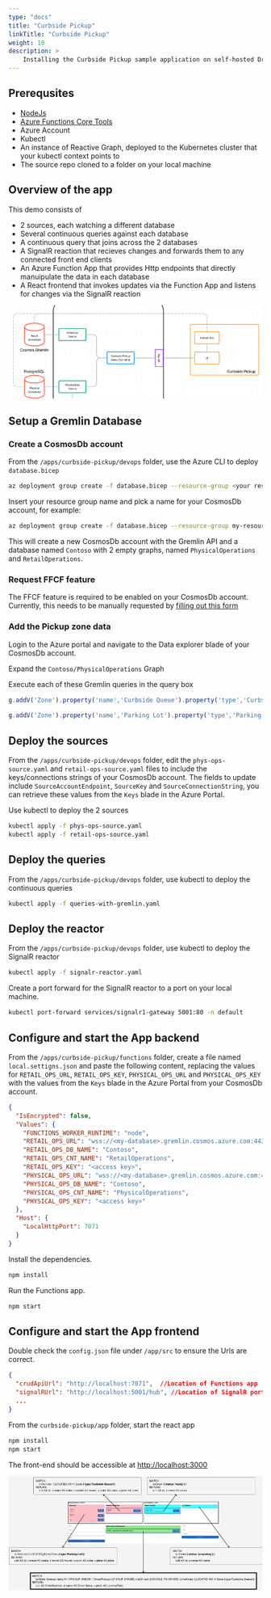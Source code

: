 ```yaml
---
type: "docs"
title: "Curbside Pickup"
linkTitle: "Curbside Pickup"
weight: 10
description: >
    Installing the Curbside Pickup sample application on self-hosted Drasi
---
```


## Prerequsites
- [NodeJs](https://nodejs.org/)
- [Azure Functions Core Tools](https://learn.microsoft.com/en-us/azure/azure-functions/functions-run-local?tabs=v4%2Cmacos%2Ccsharp%2Cportal%2Cbash#install-the-azure-functions-core-tools)
- Azure Account
- Kubectl
- An instance of Reactive Graph, deployed to the Kubernetes cluster that your kubectl context points to
- The source repo cloned to a folder on your local machine


## Overview of the app

This demo consists of
  - 2 sources, each watching a different database
  - Several continuous queries against each database
  - A continuous query that joins across the 2 databases
  - A SignalR reaction that recieves changes and forwards them to any connected front end clients
  - An Azure Function App that provides Http endpoints that directly manuipulate the data in each database
  - A React frontend that invokes updates via the Function App and listens for changes via the SignalR reaction


![Architecture](demo-arch.png)

## Setup a Gremlin Database

### Create a CosmosDb account

From the `/apps/curbside-pickup/devops` folder, use the Azure CLI to deploy `database.bicep`

```bash
az deployment group create -f database.bicep --resource-group <your resource group> -p cosmosAccountName=<your account name>
```

Insert your resource group name and pick a name for your CosmosDb account, for example:

```bash
az deployment group create -f database.bicep --resource-group my-resource-group -p cosmosAccountName=my-drasi-db
```

This will create a new CosmosDb account with the Gremlin API and a database named `Contoso` with 2 empty graphs, named `PhysicalOperations` and `RetailOperations`.

### Request FFCF feature

The FFCF feature is required to be enabled on your CosmosDb account.  Currently, this needs to be manually requested by [filling out this form](https://forms.office.com/pages/responsepage.aspx?id=v4j5cvGGr0GRqy180BHbR9ecQmQM5J5LlXYOPoIbyzdUOFVRNUlLUlpRV0dXMjFRNVFXMDNRRjVDNy4u)

### Add the Pickup zone data

Login to the Azure portal and navigate to the Data explorer blade of your CosmosDb account.

Expand the `Contoso/PhysicalOperations` Graph

Execute each of these Gremlin queries in the query box

```javascript
g.addV('Zone').property('name','Curbside Queue').property('type','Curbside Queue')
```

```javascript
g.addV('Zone').property('name','Parking Lot').property('type','Parking Lot')
```

## Deploy the sources

From the `/apps/curbside-pickup/devops` folder, edit the `phys-ops-source.yaml` and `retail-ops-source.yaml` files to include the keys/connections strings of your CosmosDb account.  The fields to update include `SourceAccountEndpoint`, `SourceKey` and `SourceConnectionString`, you can retrieve these values from the `Keys` blade in the Azure Portal.

Use kubectl to deploy the 2 sources

```bash
kubectl apply -f phys-ops-source.yaml
kubectl apply -f retail-ops-source.yaml
```

## Deploy the queries

From the `/apps/curbside-pickup/devops` folder, use kubectl to deploy the continuous queries

```bash
kubectl apply -f queries-with-gremlin.yaml
```

## Deploy the reactor

From the `/apps/curbside-pickup/devops` folder, use kubectl to deploy the SignalR reactor

```bash
kubectl apply -f signalr-reactor.yaml
```

Create a port forward for the SignalR reactor to a port on your local machine.

```bash
kubectl port-forward services/signalr1-gateway 5001:80 -n default
```

## Configure and start the App backend

From the `/apps/curbside-pickup/functions` folder, create a file named `local.settigns.json` and paste the following content, replacing the values for `RETAIL_OPS_URL`, `RETAIL_OPS_KEY`, `PHYSICAL_OPS_URL` and `PHYSICAL_OPS_KEY` with the values from the `Keys` blade in the Azure Portal from your CosmosDb account.

```json
{
  "IsEncrypted": false,
  "Values": {
    "FUNCTIONS_WORKER_RUNTIME": "node",
    "RETAIL_OPS_URL": "wss://<my-database>.gremlin.cosmos.azure.com:443/",
    "RETAIL_OPS_DB_NAME": "Contoso",
    "RETAIL_OPS_CNT_NAME": "RetailOperations",
    "RETAIL_OPS_KEY": "<access key>",
    "PHYSICAL_OPS_URL": "wss://<my-database>.gremlin.cosmos.azure.com:443/",
    "PHYSICAL_OPS_DB_NAME": "Contoso",
    "PHYSICAL_OPS_CNT_NAME": "PhysicalOperations",
    "PHYSICAL_OPS_KEY": "<access key>"
  },
  "Host": {
    "LocalHttpPort": 7071
  }
}
```
Install the dependencies.

```bash
npm install
```

Run the Functions app.

```bash
npm start
```

## Configure and start the App frontend

Double check the `config.json` file under `/app/src` to ensure the Urls are correct.

```json
{
  "crudApiUrl": "http://localhost:7071",  //Location of Functions app
  "signalRUrl": "http://localhost:5001/hub", //Location of SignalR port forward
  ...
}
```

From the `curbside-pickup/app` folder, start the react app

```bash
npm install
npm start
```

The front-end should be accessible at [http://localhost:3000](http://localhost:3000)

![UI Overview](ui-overview.png)